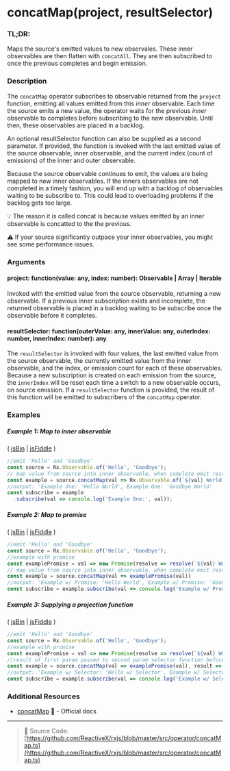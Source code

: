# concatMap(project, resultSelector)

### TL;DR:
Maps the source's emitted values to new observales.  These inner observables are then flatten with `concatAll`.  They are then subscribed to once the previous completes and begin emission.

### Description
The `concatMap` operator subscribes to observable returned from the `project` function, emitting all values emitted from this *inner* observable. Each time the source emits a new value, the operator waits for the previous *inner* observable to completes before subscribing to the new observable.  Until then, these observables are placed in a backlog.

An optional resultSelector function can also be supplied as a second parameter. If provided, the function is invoked with the last emitted value of the source observable, inner observable, and the current index (count of emissions) of the inner and outer observable.

Because the source observable continues to emit, the values are being mapped to new inner observables.  If the inners observables are not completed in a timely fashion, you will end up with a backlog of observables waiting to be subscribe to.  This could lead to overloading problems if the backlog gets too large.

:bulb: The reason it is called concat is because values emitted by an inner observable is concatted to the the previous.

:warning: If your source significantly outpace your inner observables, you might see some performance issues.

### Arguments

#### project: function(value: any, index: number): Observable | Array | Iterable
Invoked with the emitted value from the source observable, returning a new observable. If a previous inner subscription exists and incomplete, the returned observable is placed in a backlog waiting to be subscribe once the observable before it completes.

#### resultSelector: function(outerValue: any, innerValue: any, outerIndex: number, innerIndex: number): any
The `resultSelector` is invoked with four values, the last emitted value from the source observable, the currently emitted value from the inner observable, and the index, or emission count for each of these observables. Because a new subscription is created on each emission from the source, the `innerIndex` will be reset each time a switch to a new observable occurs, on source emission. If a `resultSelector` function is provided, the result of this function will be emitted to subscribers of the `concatMap` operator.

### Examples

##### Example 1: Map to inner observable

( [jsBin](http://jsbin.com/powivemaxu/1/edit?js,console) | [jsFiddle](https://jsfiddle.net/btroncone/y3yx666r/) )

```js
//emit 'Hello' and 'Goodbye'
const source = Rx.Observable.of('Hello', 'Goodbye');
// map value from source into inner observable, when complete emit result and move to next
const example = source.concatMap(val => Rx.Observable.of(`${val} World!`));
//output: 'Example One: 'Hello World', Example One: 'Goodbye World'
const subscribe = example
  .subscribe(val => console.log('Example One:', val));
```

##### Example 2: Map to promise

( [jsBin](http://jsbin.com/celixodeba/1/edit?js,console) | [jsFiddle](https://jsfiddle.net/btroncone/Lym33L97/) )


```js
//emit 'Hello' and 'Goodbye'
const source = Rx.Observable.of('Hello', 'Goodbye');
//example with promise
const examplePromise = val => new Promise(resolve => resolve(`${val} World!`));
// map value from source into inner observable, when complete emit result and move to next
const example = source.concatMap(val => examplePromise(val))
//output: 'Example w/ Promise: 'Hello World', Example w/ Promise: 'Goodbye World'
const subscribe = example.subscribe(val => console.log('Example w/ Promise:', val));
```

##### Example 3: Supplying a projection function

( [jsBin](http://jsbin.com/vihacewozo/1/edit?js,console) | [jsFiddle](https://jsfiddle.net/btroncone/5sr5zzgy/) )

```js
//emit 'Hello' and 'Goodbye'
const source = Rx.Observable.of('Hello', 'Goodbye');
//example with promise
const examplePromise = val => new Promise(resolve => resolve(`${val} World!`));
//result of first param passed to second param selector function before being  returned
const example = source.concatMap(val => examplePromise(val), result => `${result} w/ selector!`);
//output: 'Example w/ Selector: 'Hello w/ Selector', Example w/ Selector: 'Goodbye w/ Selector'
const subscribe = example.subscribe(val => console.log('Example w/ Selector:', val));
```


### Additional Resources
* [concatMap](http://reactivex.io/rxjs/class/es6/Observable.js~Observable.html#instance-method-concatMap) :newspaper: - Official docs

---
> :file_folder: Source Code:  [https://github.com/ReactiveX/rxjs/blob/master/src/operator/concatMap.ts](https://github.com/ReactiveX/rxjs/blob/master/src/operator/concatMap.ts)
